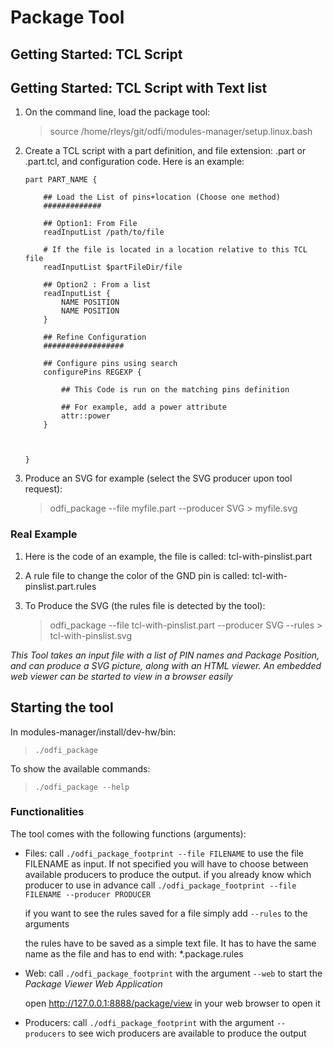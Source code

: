 # Package Tool 


## Getting Started: TCL Script



## Getting Started: TCL Script with Text list


1. On the command line, load the package tool: 

	> source /home/rleys/git/odfi/modules-manager/setup.linux.bash

2. Create a TCL script with a part definition, and file extension: .part or .part.tcl, and configuration code. Here is an example:

	~~~~~~~~~~~~~~~~~
	part PART_NAME {
		
		## Load the List of pins+location (Choose one method)
		#############

		## Option1: From File
		readInputList /path/to/file

		# If the file is located in a location relative to this TCL file
		readInputList $partFileDir/file

		## Option2 : From a list
		readInputList {
			NAME POSITION
			NAME POSITION
		}

		## Refine Configuration
		##################

		## Configure pins using search
		configurePins REGEXP {

			## This Code is run on the matching pins definition 

			## For example, add a power attribute
			attr::power
		}



	}

	~~~~~~~~~~~~~~~~~

3. Produce an SVG for example (select the SVG producer upon tool request):

	> odfi_package --file myfile.part --producer SVG > myfile.svg


### Real Example

1. Here is the code of an example, the file is called: tcl-with-pinslist.part

	<includefile path="../examples/package/gettingstarted/tcl-with-pinslist.part"/>

2. A rule file to change the color of the GND pin is called: tcl-with-pinslist.part.rules

	<includefile path="../examples/package/gettingstarted/tcl-with-pinslist.part.rules"/>

3. To Produce the SVG (the rules file is detected by the tool):

	> odfi_package --file tcl-with-pinslist.part --producer SVG --rules > tcl-with-pinslist.svg




*This Tool takes an input file with a list of PIN names and Package Position, and can produce a SVG picture, along with an HTML viewer.
An embedded web viewer can be started to view in a browser easily*

## Starting the tool ##

In modules-manager/install/dev-hw/bin: 

> <code>./odfi_package</code>

To show the available commands:

> <code>./odfi_package --help</code>


### Functionalities ###

The tool comes with the following functions (arguments):

* Files:
	call `./odfi_package_footprint --file FILENAME` to use the file FILENAME as input. If not specified you will have to choose between available producers to produce the output.
if you already know which producer to use in advance call `./odfi_package_footprint --file FILENAME --producer PRODUCER`

	if you want to see the rules saved for a file simply add `--rules` to the arguments

	the rules have to be saved as a simple text file. It has to have the same name as the file and has to end with: *.package.rules

* Web:
	call `./odfi_package_footprint` with the argument `--web` to start the *Package Viewer Web Application*

	open <http://127.0.0.1:8888/package/view> in your web browser to open it

* Producers:
	call `./odfi_package_footprint` with the argument `--producers` to see wich producers are available to produce the output
